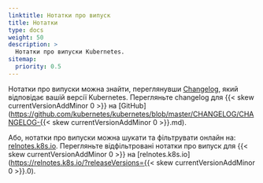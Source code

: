 ```yaml
---
linktitle: Нотатки про випуск
title: Нотатки
type: docs
weight: 50
description: >
  Нотатки про випуски Kubernetes.
sitemap:
  priority: 0.5
---
```


Нотатки про випуски можна знайти, переглянувши [Changelog](https://github.com/kubernetes/kubernetes/tree/master/CHANGELOG), який відповідає вашій версії Kubernetes. Перегляньте changelog для {{< skew currentVersionAddMinor 0 >}} на [GitHub](https://github.com/kubernetes/kubernetes/blob/master/CHANGELOG/CHANGELOG-{{< skew currentVersionAddMinor 0 >}}.md).

Або, нотатки про випуски можна шукати та фільтрувати онлайн на: [relnotes.k8s.io](https://relnotes.k8s.io). Перегляньте відфільтровані нотатки про випуск для {{< skew currentVersionAddMinor 0 >}} на [relnotes.k8s.io](https://relnotes.k8s.io/?releaseVersions={{< skew currentVersionAddMinor 0 >}}.0).
